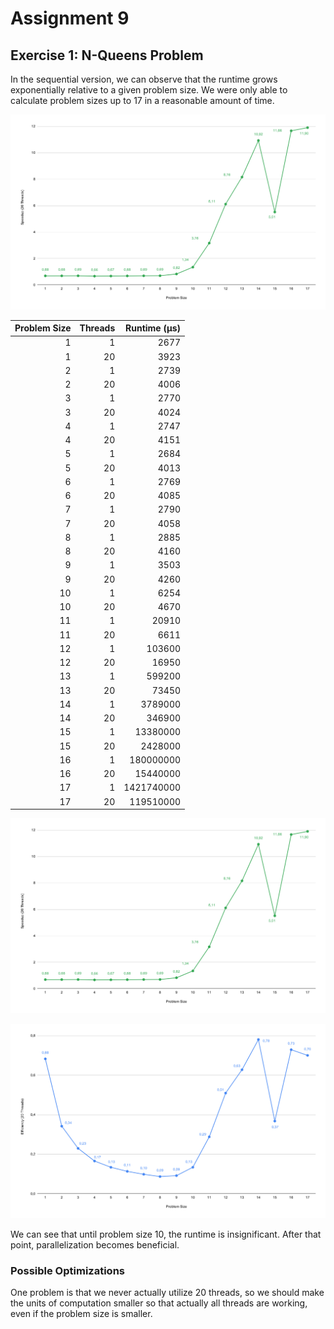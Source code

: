 # Assignment 9

## Exercise 1: N-Queens Problem

In the sequential version, we can observe that the runtime grows exponentially relative to a given problem size. We were only able to calculate problem sizes up to 17 in a reasonable amount of time.

![](speedup.svg)

| Problem Size | Threads | Runtime (µs) |
|-------------:|--------:|-------------:|
| 1            | 1       |         2677 |
| 1            | 20      |         3923 |
| 2            | 1       |         2739 |
| 2            | 20      |         4006 |
| 3            | 1       |         2770 |
| 3            | 20      |         4024 |
| 4            | 1       |         2747 |
| 4            | 20      |         4151 |
| 5            | 1       |         2684 |
| 5            | 20      |         4013 |
| 6            | 1       |         2769 |
| 6            | 20      |         4085 |
| 7            | 1       |         2790 |
| 7            | 20      |         4058 |
| 8            | 1       |         2885 |
| 8            | 20      |         4160 |
| 9            | 1       |         3503 |
| 9            | 20      |         4260 |
| 10           | 1       |         6254 |
| 10           | 20      |         4670 |
| 11           | 1       |        20910 |
| 11           | 20      |         6611 |
| 12           | 1       |       103600 |
| 12           | 20      |        16950 |
| 13           | 1       |       599200 |
| 13           | 20      |        73450 |
| 14           | 1       |      3789000 |
| 14           | 20      |       346900 |
| 15           | 1       |     13380000 |
| 15           | 20      |      2428000 |
| 16           | 1       |    180000000 |
| 16           | 20      |     15440000 |
| 17           | 1       |   1421740000 |
| 17           | 20      |    119510000 |

![](speedup.svg)

![](efficiency.svg)

We can see that until problem size 10, the runtime is insignificant. After that point, parallelization becomes beneficial.

### Possible Optimizations

One problem is that we never actually utilize 20 threads, so we should make the units of computation smaller so that actually all threads are working, even if the problem size is smaller.
